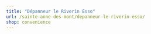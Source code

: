 ```yaml
---
title: "Dépanneur le Riverin Esso"
url: /sainte-anne-des-mont/depanneur-le-riverin-esso/
shop: convenience
---
```

